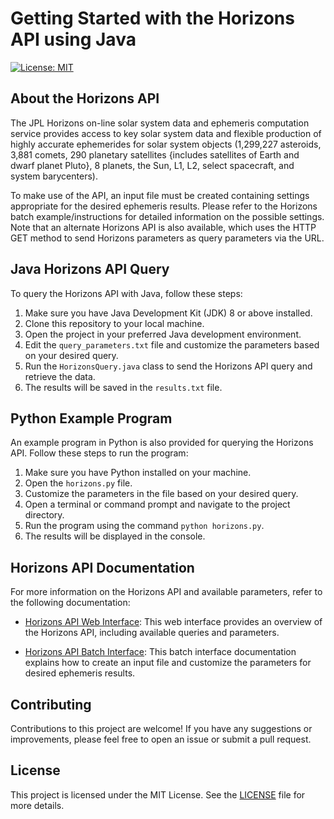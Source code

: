 # Getting Started with the Horizons API using Java

[![License: MIT](https://img.shields.io/badge/License-MIT-yellow.svg)](https://opensource.org/licenses/MIT)

## About the Horizons API

The JPL Horizons on-line solar system data and ephemeris computation service provides access to key solar system data and flexible production of highly accurate ephemerides for solar system objects (1,299,227 asteroids, 3,881 comets, 290 planetary satellites {includes satellites of Earth and dwarf planet Pluto}, 8 planets, the Sun, L1, L2, select spacecraft, and system barycenters).

To make use of the API, an input file must be created containing settings appropriate for the desired ephemeris results. Please refer to the Horizons batch example/instructions for detailed information on the possible settings. Note that an alternate Horizons API is also available, which uses the HTTP GET method to send Horizons parameters as query parameters via the URL.

## Java Horizons API Query

To query the Horizons API with Java, follow these steps:

1. Make sure you have Java Development Kit (JDK) 8 or above installed.
2. Clone this repository to your local machine.
3. Open the project in your preferred Java development environment.
4. Edit the `query_parameters.txt` file and customize the parameters based on your desired query.
5. Run the `HorizonsQuery.java` class to send the Horizons API query and retrieve the data.
6. The results will be saved in the `results.txt` file.

## Python Example Program

An example program in Python is also provided for querying the Horizons API. Follow these steps to run the program:

1. Make sure you have Python installed on your machine.
2. Open the `horizons.py` file.
3. Customize the parameters in the file based on your desired query.
4. Open a terminal or command prompt and navigate to the project directory.
5. Run the program using the command `python horizons.py`.
6. The results will be displayed in the console.

## Horizons API Documentation

For more information on the Horizons API and available parameters, refer to the following documentation:

- [Horizons API Web Interface](https://ssd-api.jpl.nasa.gov/doc/horizons.html): This web interface provides an overview of the Horizons API, including available queries and parameters.

- [Horizons API Batch Interface](https://ssd-api.jpl.nasa.gov/doc/horizons_file.html): This batch interface documentation explains how to create an input file and customize the parameters for desired ephemeris results.

## Contributing

Contributions to this project are welcome! If you have any suggestions or improvements, please feel free to open an issue or submit a pull request.

## License

This project is licensed under the MIT License. See the [LICENSE](LICENSE) file for more details.

